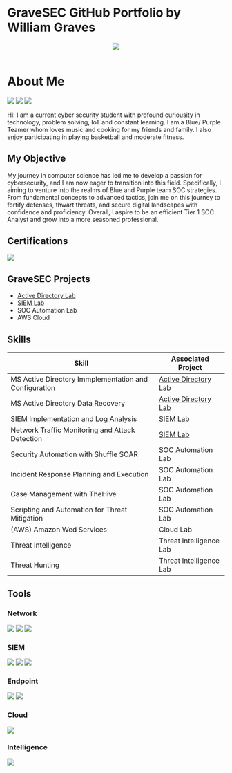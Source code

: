 # GraveSEC GitHub Portfolio by William Graves

<header id="header"
  <div>
    <img src="https://github.com/GraveSEC-github/GraveSEC-github/assets/168868092/12d18113-ab80-4aba-891a-703951ddaeaf" />
  </div>
</header>

# About Me

<a href="https://www.linkedin.com/in/williamgraves-gravesec"><img src="https://img.shields.io/badge/-LinkedIn-0072b1?&style=for-the-badge&logo=linkedin&logoColor=white" /></a>
<a href="https://twitter.com/WilliamGra38391/"><img src="https://img.shields.io/badge/-Twitter-1DA1F2?style=for-the-badge&logo=twitter&logoColor=white" /></a>
<a href="https://www.instagram.com/therealdotwill/"><img src="https://img.shields.io/badge/-Instagram-E4405F?style=for-the-badge&logo=instagram&logoColor=white" /></a>

Hi! I am a current cyber security student with profound curiousity in technology, problem solving, IoT and constant learning. I am a Blue/ Purple Teamer whom loves music and cooking for my friends and family. I also enjoy participating in playing basketball and moderate fitness. 

## My Objective

My journey in computer science has led me to develop a passion for cybersecurity, and I am now eager to transition into this field. Specifically, I aiming to  venture into the realms of Blue and Purple team SOC strategies. From fundamental concepts to advanced tactics, join me on this journey to fortify defenses, thwart threats, and secure digital landscapes with confidence and proficiency. Overall, I aspire to be an efficient Tier 1 SOC Analyst and grow into a  more seasoned professional.

## Certifications
<div>
<img src="https://img.shields.io/badge/-Security%2B-FF0000?&style=for-the-badge&logo=CompTIA&logoColor=white" />
</div>

## GraveSEC Projects
- <a href="https://github.com/GraveSEC-github/Active-Directory-Lab/blob/main/README.md">Active Directory Lab</a>
- <a href="https://github.com/GraveSEC-github/SIEM-Lab/blob/main/README.md">SIEM Lab</a>
- SOC Automation Lab
- AWS Cloud
  
## Skills

| Skill                                         | Associated Project         |
|-----------------------------------------------|----------------------------|
| MS Active Directory Immplementation and Configuration   |<a href="https://github.com/GraveSEC-github/Active-Directory-Lab/blob/main/README.md">Active Directory Lab</a>
| MS Active Directory Data Recovery       | <a href="https://github.com/GraveSEC-github/Active-Directory-Lab/blob/main/README.md">Active Directory Lab</a>
| SIEM Implementation and Log Analysis  | <a href="https://github.com/GraveSEC-github/SIEM-Lab/blob/main/README.md">SIEM Lab</a>|
| Network Traffic Monitoring and Attack Detection | <a href="https://github.com/GraveSEC-github/SIEM-Lab/blob/main/README.md">SIEM Lab</a>|
| Security Automation with Shuffle SOAR         | SOC Automation Lab|
| Incident Response Planning and Execution      | SOC Automation Lab|
| Case Management with TheHive                  | SOC Automation Lab|
| Scripting and Automation for Threat Mitigation | SOC Automation Lab|
| (AWS) Amazon Wed Services  | Cloud Lab|
| Threat Intelligence   | Threat Intelligence Lab|
| Threat Hunting   | Threat Intelligence Lab|

## Tools


### Network
<div>
    <img src="https://img.shields.io/badge/-Wireshark-1679A7?&style=for-the-badge&logo=Wireshark&logoColor=white" />
    <img src="https://img.shields.io/badge/-Suricata-EF3B2D?&style=for-the-badge&logo=Suricata&logoColor=white" />
    <img src="https://img.shields.io/badge/-Zeek-777BB4?&style=for-the-badge&logo=Zeek&logoColor=white" />
</div>

### SIEM
<div>
    <img src="https://img.shields.io/badge/-Microsoft_Sentinel-0078D4?&style=for-the-badge&logo=Microsoft&logoColor=white" />
    <img src="https://img.shields.io/badge/-Splunk-000000?&style=for-the-badge&logo=Splunk&logoColor=white" />
    <img src="https://img.shields.io/badge/-Elastic-005571?&style=for-the-badge&logo=Elastic&logoColor=white" />
</div>

### Endpoint
<div>
    <img src="https://img.shields.io/badge/-Microsoft_Defender_for_Endpoint-00A4EF?&style=for-the-badge&logo=Microsoft&logoColor=white" />
    <img src="https://img.shields.io/badge/-Velociraptor-4B275F?&style=for-the-badge&logo=Velociraptor&logoColor=white" />
</div>

### Cloud
<div>
    <img src="https://img.shields.io/badge/-Amazon%20S3-FF9900?&style=for-the-badge&logo=Amazon%20AWS&logoColor=white" />
</div>

### Intelligence
<div>
    <img src="https://img.shields.io/badge/-MITRE_ATT&CK-4B275F?&style=for-the-badge&logo=MITRE&logoColor=white" />
</div>

